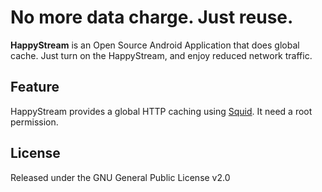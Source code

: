 # No more data charge. Just reuse.

**HappyStream** is an Open Source Android Application that does global cache.
Just turn on the HappyStream, and enjoy reduced network traffic.

## Feature

HappyStream provides a global HTTP caching using [Squid](http://www.squid-cache.org/).
It need a root permission.

## License

Released under the GNU General Public License v2.0

